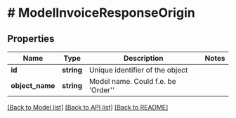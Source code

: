 # # ModelInvoiceResponseOrigin

## Properties

Name | Type | Description | Notes
------------ | ------------- | ------------- | -------------
**id** | **string** | Unique identifier of the object |
**object_name** | **string** | Model name. Could f.e. be &#39;Order&#39;&#39; |

[[Back to Model list]](../../README.md#models) [[Back to API list]](../../README.md#endpoints) [[Back to README]](../../README.md)
